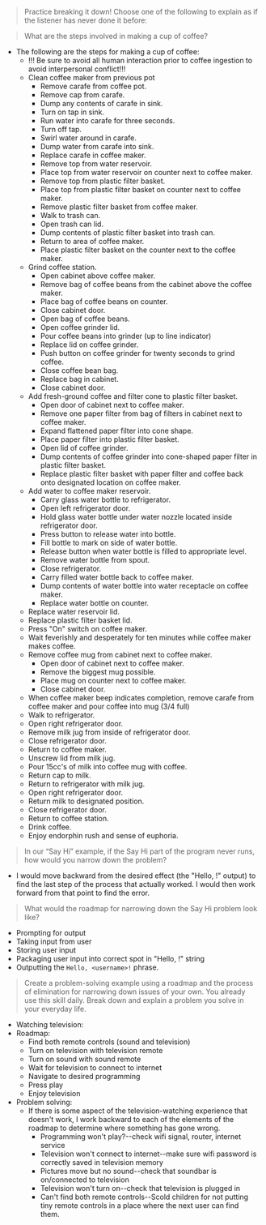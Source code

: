 >Practice breaking it down! Choose one of the following to explain as if the listener has never done it before:

>What are the steps involved in making a cup of coffee?
* The following are the steps for making a cup of coffee:
  * !!! Be sure to avoid all human interaction prior to coffee ingestion to avoid interpersonal conflict!!!
  * Clean coffee maker from previous pot
    * Remove carafe from coffee pot.
    * Remove cap from carafe.
    * Dump any contents of carafe in sink.
    * Turn on tap in sink.
    * Run water into carafe for three seconds.
    * Turn off tap.
    * Swirl water around in carafe.
    * Dump water from carafe into sink.
    * Replace carafe in coffee maker.
    * Remove top from water reservoir.
    * Place top from water reservoir on counter next to coffee maker.
    * Remove top from plastic filter basket.
    * Place top from plastic filter basket on counter next to coffee maker.
    * Remove plastic filter basket from coffee maker.
    * Walk to trash can.
    * Open trash can lid.
    * Dump contents of plastic filter basket into trash can.
    * Return to area of coffee maker.
    * Place plastic filter basket on the counter next to the coffee maker.
  * Grind coffee station.
    * Open cabinet above coffee maker.
    * Remove bag of coffee beans from the cabinet above the coffee maker.
    * Place bag of coffee beans on counter.
    * Close cabinet door.
    * Open bag of coffee beans.
    * Open coffee grinder lid.
    * Pour coffee beans into grinder (up to line indicator)
    * Replace lid on coffee grinder.
    * Push button on coffee grinder for twenty seconds to grind coffee.
    * Close coffee bean bag.
    * Replace bag in cabinet.
    * Close cabinet door.
  * Add fresh-ground coffee and filter cone to plastic filter basket.
    * Open door of cabinet next to coffee maker.
    * Remove one paper filter from bag of filters in cabinet next to coffee maker.
    * Expand flattened paper filter into cone shape.
    * Place paper filter into plastic filter basket.
    * Open lid of coffee grinder.
    * Dump contents of coffee grinder into cone-shaped paper filter in plastic filter basket.
    * Replace plastic filter basket with paper filter and coffee back onto designated location on coffee maker.
  * Add water to coffee maker reservoir.
    * Carry glass water bottle to refrigerator.
    * Open left refrigerator door.
    * Hold glass water bottle under water nozzle located inside refrigerator door.
    * Press button to release water into bottle.
    * Fill bottle to mark on side of water bottle.
    * Release button when water bottle is filled to appropriate level.
    * Remove water bottle from spout.
    * Close refrigerator.
    * Carry filled water bottle back to coffee maker.
    * Dump contents of water bottle into water receptacle on coffee maker.
    * Replace water bottle on counter.
  * Replace water reservoir lid.
  * Replace plastic filter basket lid.
  * Press "On" switch on coffee maker.
  * Wait feverishly and desperately for ten minutes while coffee maker makes coffee.
  * Remove coffee mug from cabinet next to coffee maker.
    * Open door of cabinet next to coffee maker.
    * Remove the biggest mug possible.
    * Place mug on counter next to coffee maker.
    * Close cabinet door.
  * When coffee maker beep indicates completion, remove carafe from coffee maker and pour coffee into mug (3/4 full)
  * Walk to refrigerator.
  * Open right refrigerator door.
  * Remove milk jug from inside of refrigerator door.
  * Close refrigerator door.
  * Return to coffee maker.
  * Unscrew lid from milk jug.
  * Pour 15cc's of milk into coffee mug with coffee.
  * Return cap to milk.
  * Return to refrigerator with milk jug.
  * Open right refrigerator door.
  * Return milk to designated position.
  * Close refrigerator door.
  * Return to coffee station.
  * Drink coffee.
  * Enjoy endorphin rush and sense of euphoria.

>In our “Say Hi” example, if the Say Hi part of the program never runs, how would you narrow down the problem?
* I would move backward from the desired effect (the "Hello, !" output) to find the last step of the process that actually worked. I would then work forward from that point to find the error.

>What would the roadmap for narrowing down the Say Hi problem look like?
* Prompting for output
* Taking input from user
* Storing user input
* Packaging user input into correct spot in "Hello, !" string
* Outputting the `Hello, <username>!` phrase.

>Create a problem-solving example using a roadmap and the process of elimination for narrowing down issues of your own. You already use this skill daily. 
> Break down and explain a problem you solve in your everyday life.
* Watching television:
* Roadmap:
  * Find both remote controls (sound and television)
  * Turn on television with television remote
  * Turn on sound with sound remote
  * Wait for television to connect to internet
  * Navigate to desired programming
  * Press play
  * Enjoy television
* Problem solving:
  * If there is some aspect of the television-watching experience that doesn't work, I work backward to each of the elements of the roadmap to determine where something has gone wrong.
    * Programming won't play?--check wifi signal, router, internet service
    * Television won't connect to internet--make sure wifi password is correctly saved in television memory
    * Pictures move but no sound--check that soundbar is on/connected to television
    * Television won't turn on--check that television is plugged in
    * Can't find both remote controls--Scold children for not putting tiny remote controls in a place where the next user can find them.